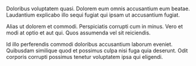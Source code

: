 Doloribus voluptatem quasi. Dolorem eum omnis accusantium eum beatae. Laudantium explicabo illo sequi fugiat qui ipsam ut accusantium fugiat.
 Alias ut dolorem et commodi. Perspiciatis corrupti cum in minus. Vero et modi at optio et aut qui. Quos assumenda vel sit reiciendis.
 Id illo perferendis commodi doloribus accusantium laborum eveniet. Quibusdam similique quod et possimus culpa nisi fuga quia deserunt. Odit corporis corrupti possimus tenetur voluptatem ipsa qui eligendi.